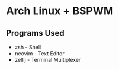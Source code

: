 Arch Linux + BSPWM
==================

## Programs Used
+ zsh - Shell
+ neovim - Text Editor
+ zellij - Terminal Multiplexer
